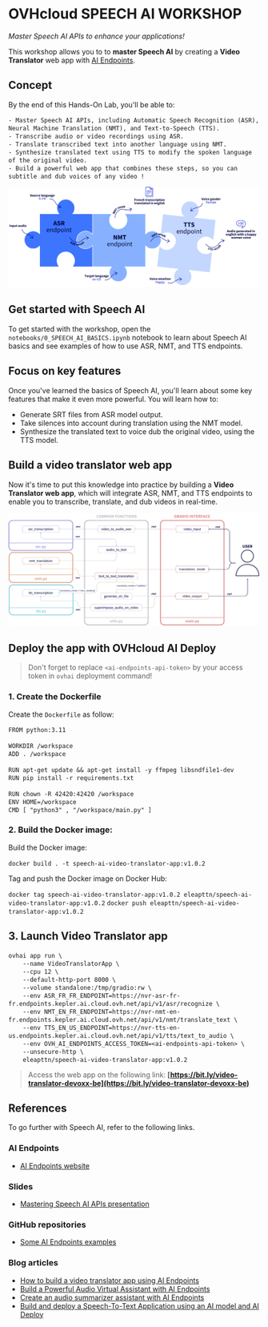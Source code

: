# OVHcloud SPEECH AI WORKSHOP

*Master Speech AI APIs to enhance your applications!*

This workshop allows you to to **master Speech AI** by creating a **Video Translator** web app with [AI Endpoints](https://endpoints.ai.cloud.ovh.net/).

## Concept

By the end of this Hands-On Lab, you'll be able to:

    - Master Speech AI APIs, including Automatic Speech Recognition (ASR), Neural Machine Translation (NMT), and Text-to-Speech (TTS).
    - Transcribe audio or video recordings using ASR.
    - Translate transcribed text into another language using NMT.
    - Synthesize translated text using TTS to modify the spoken language of the original video.
    - Build a powerful web app that combines these steps, so you can subtitle and dub voices of any video !

![image](notebooks/images/speech-ai-puzzle.png)

## Get started with Speech AI

To get started with the workshop, open the `notebooks/0_SPEECH_AI_BASICS.ipynb` notebook to learn about Speech AI basics and see examples of how to use ASR, NMT, and TTS endpoints.

## Focus on key features

Once you've learned the basics of Speech AI, you'll learn about some key features that make it even more powerful. You will learn how to:

- Generate SRT files from ASR model output.
- Take silences into account during translation using the NMT model.
- Synthesize the translated text to voice dub the original video, using the TTS model.

## Build a video translator web app

Now it's time to put this knowledge into practice by building a **Video Translator web app**, which will integrate ASR, NMT, and TTS endpoints to enable you to transcribe, translate, and dub videos in real-time.

![image](notebooks/images/translator-web-app-archi.png)

## Deploy the app with OVHcloud AI Deploy

> Don't forget to replace `<ai-endpoints-api-token>` by your access token in `ovhai` deployment command!

### 1. Create the Dockerfile

Create the `Dockerfile` as follow:

```
FROM python:3.11

WORKDIR /workspace
ADD . /workspace

RUN apt-get update && apt-get install -y ffmpeg libsndfile1-dev
RUN pip install -r requirements.txt

RUN chown -R 42420:42420 /workspace
ENV HOME=/workspace
CMD [ "python3" , "/workspace/main.py" ]
```

### 2. Build the Docker image:

Build the Docker image:

`docker build . -t speech-ai-video-translator-app:v1.0.2`

Tag and push the Docker image on Docker Hub:

`docker tag speech-ai-video-translator-app:v1.0.2 eleapttn/speech-ai-video-translator-app:v1.0.2`
`docker push eleapttn/speech-ai-video-translator-app:v1.0.2`

## 3. Launch Video Translator app

```
ovhai app run \                                    
    --name VideoTranslatorApp \
    --cpu 12 \
    --default-http-port 8000 \
    --volume standalone:/tmp/gradio:rw \
    --env ASR_FR_FR_ENDPOINT=https://nvr-asr-fr-fr.endpoints.kepler.ai.cloud.ovh.net/api/v1/asr/recognize \
    --env NMT_EN_FR_ENDPOINT=https://nvr-nmt-en-fr.endpoints.kepler.ai.cloud.ovh.net/api/v1/nmt/translate_text \
    --env TTS_EN_US_ENDPOINT=https://nvr-tts-en-us.endpoints.kepler.ai.cloud.ovh.net/api/v1/tts/text_to_audio \
    --env OVH_AI_ENDPOINTS_ACCESS_TOKEN=<ai-endpoints-api-token> \
    --unsecure-http \
    eleapttn/speech-ai-video-translator-app:v1.0.2
```

> Access the web app on the following link: **[https://bit.ly/video-translator-devoxx-be](https://bit.ly/video-translator-devoxx-be)**

## References

To go further with Speech AI, refer to the following links.

### AI Endpoints

- [AI Endpoints website](https://endpoints.ai.cloud.ovh.net/)

### Slides

- [Mastering Speech AI APIs presentation](https://www.canva.com/design/DAGQoCH-u9A/48MFjrelitPQGktd3avn-w/view?utm_content=DAGQoCH-u9A&utm_campaign=designshare&utm_medium=link&utm_source=editor)

### GitHub repositories

- [Some AI Endpoints examples](https://github.com/ovh/public-cloud-examples/tree/main/ai/ai-endpoints)

### Blog articles

- [How to build a video translator app using AI Endpoints](https://blog.ovhcloud.com/master-speech-ai-and-build-your-own-video-translator-app-with-ai-endpoints/)
- [Build a Powerful Audio Virtual Assistant with AI Endpoints](https://blog.ovhcloud.com/build-a-powerful-audio-virtual-assistant-with-ai-endpoints/)
- [Create an audio summarizer assistant with AI Endpoints](https://blog.ovhcloud.com/create-audio-summarizer-assistant-with-ai-endpoints/)
- [Build and deploy a Speech-To-Text Application using an AI model and AI Deploy](https://blog.ovhcloud.com/how-to-build-a-speech-to-text-application-with-python-1-3/)

